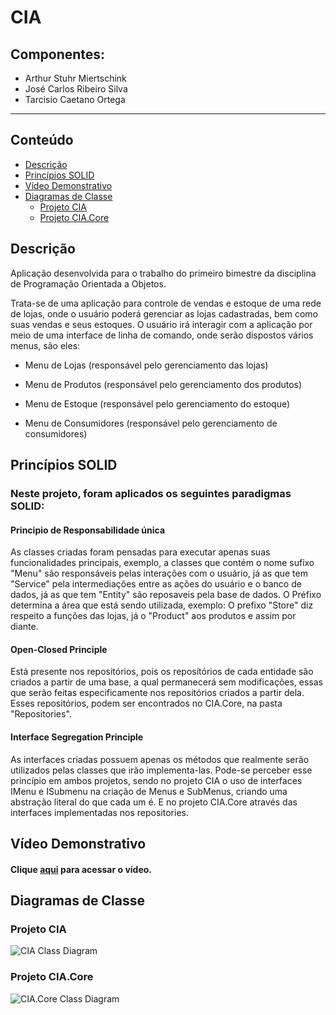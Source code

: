 # CIA
## Componentes:
- Arthur Stuhr Miertschink
- José Carlos Ribeiro Silva
- Tarcisio Caetano Ortega

---
## Conteúdo
- [Descrição](#descrição)
- [Princípios SOLID](#princípios-solid)
- [Vídeo Demonstrativo](#vídeo-demonstrativo)
- [Diagramas de Classe](#diagramas-de-classe)
	- [Projeto CIA](#projeto-cia)
	- [Projeto CIA.Core](#projeto-ciacore)


## Descrição

Aplicação desenvolvida para o trabalho do primeiro bimestre da disciplina de Programação Orientada a Objetos.

Trata-se de uma aplicação para controle de vendas e estoque de uma rede de lojas, onde o usuário poderá gerenciar as lojas cadastradas, bem como suas vendas e seus estoques. O usuário irá interagir com a aplicação por meio de uma interface de linha de comando, onde serão dispostos vários menus, são eles:

- Menu de Lojas (responsável pelo gerenciamento das lojas)

- Menu de Produtos (responsável pelo gerenciamento dos produtos)

- Menu de Estoque (responsável pelo gerenciamento do estoque)

- Menu de Consumidores (responsável pelo gerenciamento de consumidores)

## Princípios SOLID

### Neste projeto, foram aplicados os seguintes paradigmas SOLID:

#### Principio de Responsabilidade única 

As classes criadas foram pensadas para executar apenas suas funcionalidades principais, exemplo, a classes que contém o nome sufixo "Menu" são responsáveis pelas interações com o usuário, já as que tem "Service" pela intermediações entre as ações do usuário e o banco de dados, já as que tem "Entity" são reposaveis pela base de dados. O Préfixo determina a área que está sendo utilizada, exemplo: O prefixo "Store" diz respeito a funções das lojas, já o "Product" aos produtos e assim por diante.

#### Open-Closed Principle 

Está presente nos repositórios, pois os reposítórios de cada entidade são criados a partir de uma base, a qual permanecerá sem modificações, essas que serão feitas especificamente nos repositórios criados a partir dela. Esses repositórios, podem ser encontrados no CIA.Core, na pasta "Repositories".

#### Interface Segregation Principle
		
As interfaces criadas possuem apenas os métodos que realmente serão utilizados pelas classes que irão implementa-las. Pode-se perceber esse princípio em ambos projetos, sendo no projeto CIA o uso de interfaces IMenu e ISubmenu na criação de Menus e SubMenus, criando uma abstração literal do que cada um é. E no projeto CIA.Core através das interfaces implementadas nos repositories.

## Vídeo Demonstrativo
#### Clique [aqui](https://www.youtube.com/watch?v=ePRO7zeJXug) para acessar o vídeo.

## Diagramas de Classe

### Projeto CIA
![CIA Class Diagram](../media/Images/CIA.png?raw=true)


### Projeto CIA.Core
![CIA.Core Class Diagram](../media/Images/CIA.Core.png?raw=true)
